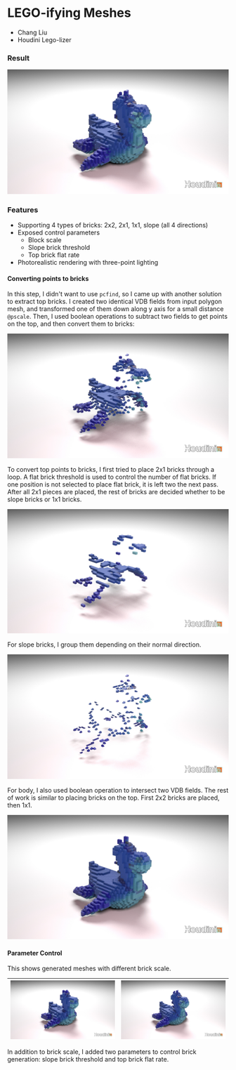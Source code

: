 # LEGO-ifying Meshes

- Chang Liu
- Houdini Lego-lizer

### Result

![](./medres.jpg)

### Features

- Supporting 4 types of bricks: 2x2, 2x1, 1x1, slope (all 4 directions)
- Exposed control parameters
  - Block scale
  - Slope brick threshold
  - Top brick flat rate
- Photorealistic rendering with three-point lighting

#### Converting points to bricks

In this step, I didn't want to use `pcfind`, so I came up with another solution to extract top bricks. I created two identical VDB fields from input polygon mesh, and transformed one of them down along y axis for a small distance `@pscale`. Then, I used boolean operations to subtract two fields to get points on the top, and then convert them to bricks:

![](./medres_top.jpg)

To convert top points to bricks, I first tried to place 2x1 bricks through a loop. A flat brick threshold is used to control the number of flat bricks. If one position is not selected to place flat brick, it is left two the next pass. After all 2x1 pieces are placed, the rest of bricks are decided whether to be slope bricks or 1x1 bricks.

![](./medres_top_2x1.jpg)

For slope bricks, I group them depending on their normal direction.

![](./medres_top_slope.jpg)

For body, I also used boolean operation to intersect two VDB fields. The rest of work is similar to placing bricks on the top. First 2x2 bricks are placed, then 1x1.

![](./medres_body.jpg)

#### Parameter Control

This shows generated meshes with different brick scale.

| ![](./lowres.jpg) | ![](medres.jpg) |
| ----------------- | --------------- |

In addition to brick scale, I added two parameters to control brick generation: slope brick threshold and top brick flat rate.
